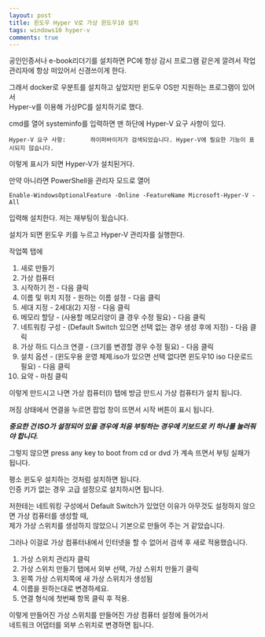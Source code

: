 ```yaml
---
layout: post
title: 윈도우 Hyper V로 가상 윈도우10 설치
tags: windows10 hyper-v
comments: true
---
```


공인인증서나 e-book리더기를 설치하면 PC에 항상 감시 프로그램 같은게 깔려서 작업 관리자에 항상 떠있어서 신경쓰이게 한다.

그래서 docker로 우분트를 설치하고 싶었지만 윈도우 OS만 지원하는 프로그램이 있어서  
Hyper-v를 이용해 가상PC를 설치하기로 했다.

cmd를 열어 systeminfo를 입력하면 맨 하단에 Hyper-V 요구 사항이 있다.

```
Hyper-V 요구 사항:       하이퍼바이저가 검색되었습니다. Hyper-V에 필요한 기능이 표시되지 않습니다.
```

이렇게 표시가 되면 Hyper-V가 설치된거다.

만약 아니라면 PowerShell을 관리자 모드로 열어
```
Enable-WindowsOptionalFeature -Online -FeatureName Microsoft-Hyper-V -All
```

입력해 설치한다. 저는 재부팅이 됬습니다.

설치가 되면 윈도우 키를 누르고 Hyper-V 관리자를 실행한다.

작업쪽 탭에

1. 새로 만들기
2. 가상 컴퓨터
3. 시작하기 전 - 다음 클릭
4. 이름 및 위치 지정 - 원하는 이름 설정 - 다음 클릭
5. 세대 지정 - 2세대(2) 지정 - 다음 클릭
6. 메모리 할당 - (사용할 메모리양이 클 경우 수정 필요) - 다음 클릭
7. 네트워킹 구성 - (Default Switch 있으면 선택 없는 경우 생성 후에 지정) - 다음 클릭
8. 가상 하드 디스크 연결 - (크기를 변경할 경우 수정 필요) - 다음 클릭
9. 설치 옵션 - (윈도우용 운영 체제.iso가 있으면 선택 없다면 윈도우10 iso 다운로드 필요) - 다음 클릭
10. 요약 - 마침 클릭

이렇게 만드시고 나면 가상 컴퓨터(I) 탭에 방금 만드시 가상 컴퓨터가 설치 됩니다.

꺼짐 상태에서 연결을 누르면 팝업 창이 뜨면서 시작 버튼이 표시 됩니다.

***중요한 건 ISO가 설정되어 있을 경우에 처음 부팅하는 경우에 키보드로 키 하나를 눌러줘야 합니다.***

그렇지 않으면 press any key to boot from cd or dvd 가 계속 뜨면서 부팅 실패가 됩니다.

평소 윈도우 설치하는 것처럼 설치하면 됩니다.  
인증 키가 없는 경우 고급 설정으로 설치하시면 됩니다.  

저한테는 네트워킹 구성에서 Default Switch가 있었던 이유가 아무것도 설정하지 않으면 가상 컴퓨터를 생성할 때,  
제가 가상 스위치를 생성하지 않았으니 기본으로 만들어 주는 거 같았습니다.

그러나 이걸로 가상 컴퓨터내에서 인터넷을 할 수 없어서 검색 후 새로 적용했습니다.

1. 가상 스위치 관리자 클릭
2. 가상 스위치 만들기 탭에서 외부 선택, 가상 스위치 만들기 클릭
3. 왼쪽 가상 스위치쪽에 새 가상 스위치가 생성됨
4. 이름을 원하는대로 변경하세요.
5. 연결 형식에 첫번째 항목 클릭 후 적용.

이렇게 만들어진 가상 스위치를 만들어진 가상 컴퓨터 설정에 들어가서  
네트워크 어댑터를 외부 스위치로 변경하면 됩니다.
